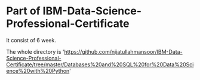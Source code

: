 # Part of IBM-Data-Science-Professional-Certificate

It consist of 6 week.

The whole directory is 'https://github.com/nijatullahmansoor/IBM-Data-Science-Professional-Certificate/tree/master/Databases%20and%20SQL%20for%20Data%20Science%20with%20Python'

